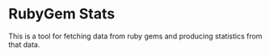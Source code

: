 # RubyGem Stats #

This is a tool for fetching data from ruby gems and producing statistics from
that data.
